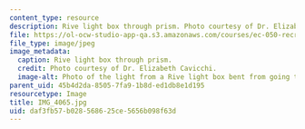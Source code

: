 ```yaml
---
content_type: resource
description: Rive light box through prism. Photo courtesy of Dr. Elizabeth Cavicchi.
file: https://ol-ocw-studio-app-qa.s3.amazonaws.com/courses/ec-050-recreate-experiments-from-history-inform-the-future-from-the-past-galileo-january-iap-2010/daf3fb57b028568625ce5656b098f63d_IMG_4065.jpg
file_type: image/jpeg
image_metadata:
  caption: Rive light box through prism.
  credit: Photo courtesy of Dr. Elizabeth Cavicchi.
  image-alt: Photo of the light from a Rive light box bent from going through a prism.
parent_uid: 45b4d2da-8505-7fa9-1b8d-ed1db8e1d195
resourcetype: Image
title: IMG_4065.jpg
uid: daf3fb57-b028-5686-25ce-5656b098f63d
---
```

